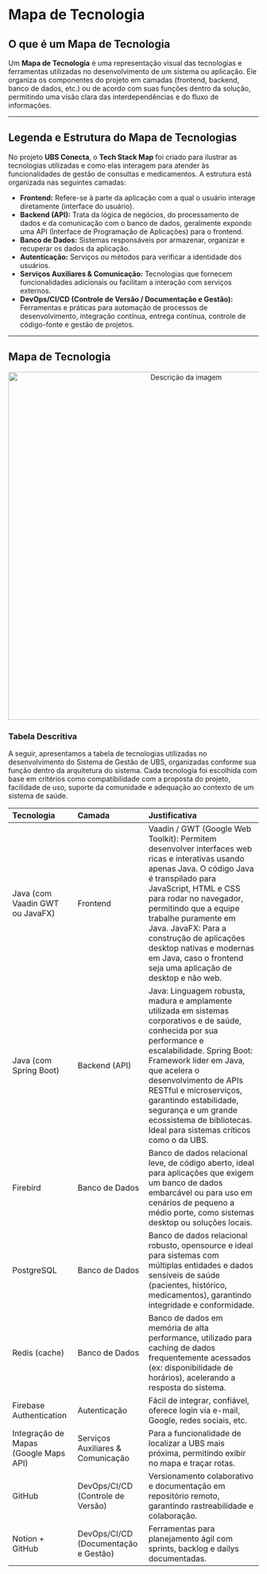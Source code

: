 # Mapa de Tecnologia

## O que é um Mapa de Tecnologia

Um **Mapa de Tecnologia** é uma representação visual das tecnologias e ferramentas utilizadas no desenvolvimento de um sistema ou aplicação. Ele organiza os componentes do projeto em camadas (frontend, backend, banco de dados, etc.) ou de acordo com suas funções dentro da solução, permitindo uma visão clara das interdependências e do fluxo de informações.

---

## Legenda e Estrutura do Mapa de Tecnologias

No projeto **UBS Conecta**, o **Tech Stack Map** foi criado para ilustrar as tecnologias utilizadas e como elas interagem para atender às funcionalidades de gestão de consultas e medicamentos. A estrutura está organizada nas seguintes camadas:

* **Frontend:** Refere-se à parte da aplicação com a qual o usuário interage diretamente (interface do usuário).
* **Backend (API):** Trata da lógica de negócios, do processamento de dados e da comunicação com o banco de dados, geralmente expondo uma API (Interface de Programação de Aplicações) para o frontend.
* **Banco de Dados:** Sistemas responsáveis por armazenar, organizar e recuperar os dados da aplicação.
* **Autenticação:** Serviços ou métodos para verificar a identidade dos usuários.
* **Serviços Auxiliares & Comunicação:** Tecnologias que fornecem funcionalidades adicionais ou facilitam a interação com serviços externos.
* **DevOps/CI/CD (Controle de Versão / Documentação e Gestão):** Ferramentas e práticas para automação de processos de desenvolvimento, integração contínua, entrega contínua, controle de código-fonte e gestão de projetos.

---

## Mapa de Tecnologia

<div align="center">

  <img src="https://github.com/user-attachments/assets/3bc24658-2b67-4b64-804d-e980481d95ee" width="700px" alt="Descrição da imagem">
</div>

### Tabela Descritiva

A seguir, apresentamos a tabela de tecnologias utilizadas no desenvolvimento do Sistema de Gestão de UBS, organizadas conforme sua função dentro da arquitetura do sistema. Cada tecnologia foi escolhida com base em critérios como compatibilidade com a proposta do projeto, facilidade de uso, suporte da comunidade e adequação ao contexto de um sistema de saúde.

| Tecnologia                            | Camada                              | Justificativa                                                                                                                                                                                                                                                                                            |
| :------------------------------------ | :---------------------------------- | :----------------------------------------------------------------------------------------------------------------------------------------------------------------------------------------------------------------------------------------------------------------------------------------- |
| Java (com Vaadin GWT ou JavaFX)       | Frontend                            | Vaadin / GWT (Google Web Toolkit): Permitem desenvolver interfaces web ricas e interativas usando apenas Java. O código Java é transpilado para JavaScript, HTML e CSS para rodar no navegador, permitindo que a equipe trabalhe puramente em Java. JavaFX: Para a construção de aplicações desktop nativas e modernas em Java, caso o frontend seja uma aplicação de desktop e não web. |
| Java (com Spring Boot)                | Backend (API)                       | Java: Linguagem robusta, madura e amplamente utilizada em sistemas corporativos e de saúde, conhecida por sua performance e escalabilidade. Spring Boot: Framework líder em Java, que acelera o desenvolvimento de APIs RESTful e microserviços, garantindo estabilidade, segurança e um grande ecossistema de bibliotecas. Ideal para sistemas críticos como o da UBS. |
| Firebird                              | Banco de Dados                      | Banco de dados relacional leve, de código aberto, ideal para aplicações que exigem um banco de dados embarcável ou para uso em cenários de pequeno a médio porte, como sistemas desktop ou soluções locais.                                                                                    |
| PostgreSQL                            | Banco de Dados                      | Banco de dados relacional robusto, opensource e ideal para sistemas com múltiplas entidades e dados sensíveis de saúde (pacientes, histórico, medicamentos), garantindo integridade e conformidade.                                                                                              |
| Redis (cache)                         | Banco de Dados                      | Banco de dados em memória de alta performance, utilizado para caching de dados frequentemente acessados (ex: disponibilidade de horários), acelerando a resposta do sistema.                                                                                                        |
| Firebase Authentication               | Autenticação                        | Fácil de integrar, confiável, oferece login via e-mail, Google, redes sociais, etc.                                                                                                                                                                                                  |
| Integração de Mapas (Google Maps API) | Serviços Auxiliares & Comunicação | Para a funcionalidade de localizar a UBS mais próxima, permitindo exibir no mapa e traçar rotas.                                                                                                                                                                                      |
| GitHub                                | DevOps/CI/CD (Controle de Versão)   | Versionamento colaborativo e documentação em repositório remoto, garantindo rastreabilidade e colaboração.                                                                                                                                                                            |
| Notion + GitHub                       | DevOps/CI/CD (Documentação e Gestão) | Ferramentas para planejamento ágil com sprints, backlog e dailys documentadas.                                                                                                                                                                                                      |

